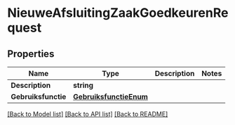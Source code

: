 # NieuweAfsluitingZaakGoedkeurenRequest

## Properties

Name | Type | Description | Notes
------------ | ------------- | ------------- | -------------
**Description** | **string** |  | 
**Gebruiksfunctie** | [**GebruiksfunctieEnum**](GebruiksfunctieEnum.md) |  | 

[[Back to Model list]](../README.md#documentation-for-models) [[Back to API list]](../README.md#documentation-for-api-endpoints) [[Back to README]](../README.md)


